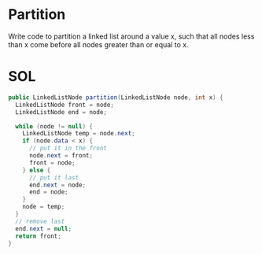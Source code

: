 # Partition

Write code to partition a linked list around a value x, such that all nodes
less than x come before all nodes greater than or equal to x.


# SOL

```java
public LinkedListNode partition(LinkedListNode node, int x) {
  LinkedListNode front = node;
  LinkedListNode end = node;

  while (node != null) {
    LinkedListNode temp = node.next;
    if (node.data < x) {
      // put it in the front
      node.next = front;
      front = node;
    } else {
      // put it last
      end.next = node;
      end = node;
    }
    node = temp;
  }
  // remove last
  end.next = null;
  return front;
}
```
